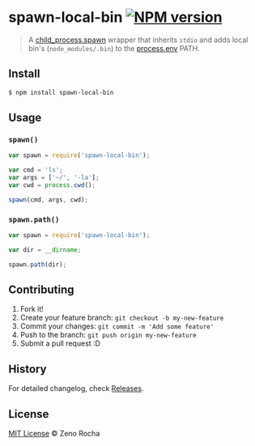 # spawn-local-bin [![NPM version](https://badge.fury.io/js/spawn-local-bin.svg)](http://badge.fury.io/js/spawn-local-bin)

> A [child_process.spawn](http://nodejs.org/api/child_process.html#child_process_child_process_spawn_command_args_options) wrapper that inherits `stdio` and adds local bin's (`node_modules/.bin`) to the [process.env](http://nodejs.org/api/process.html#process_process_env) PATH.

## Install

```sh
$ npm install spawn-local-bin
```

## Usage

### `spawn()`

```js
var spawn = require('spawn-local-bin');

var cmd = 'ls';
var args = ['~/', '-la'];
var cwd = process.cwd();

spawn(cmd, args, cwd);
```

### `spawn.path()`

```js
var spawn = require('spawn-local-bin');

var dir = __dirname;

spawn.path(dir);
```

## Contributing

1. Fork it!
2. Create your feature branch: `git checkout -b my-new-feature`
3. Commit your changes: `git commit -m 'Add some feature'`
4. Push to the branch: `git push origin my-new-feature`
5. Submit a pull request :D

## History

For detailed changelog, check [Releases](https://github.com/zenorocha/spawn-local-bin/releases).

## License

[MIT License](http://zenorocha.mit-license.org/) © Zeno Rocha